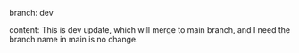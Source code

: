 branch: dev

content: This is dev update, which will merge to main branch, and I need the branch name in main is no change.